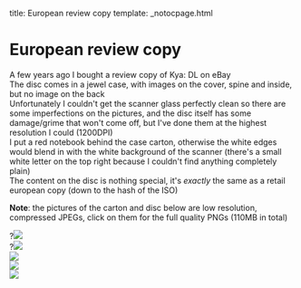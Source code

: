 title: European review copy
template: _notocpage.html

# European review copy
A few years ago I bought a review copy of Kya: DL on eBay   
The disc comes in a jewel case, with images on the cover, spine and inside, but no image on the back  
Unfortunately I couldn't get the scanner glass perfectly clean so there are some imperfections on the pictures, and the disc itself has some damage/grime that won't come off, but I've done them at the highest resolution I could (1200DPI)  
I put a red notebook behind the case carton, otherwise the white edges would blend in with the white background of the scanner (there's a small white letter on the top right because I couldn't find anything completely plain)  
The content on the disc is nothing special, it's *exactly* the same as a retail european copy (down to the hash of the ISO)  

**Note**: the pictures of the carton and disc below are low resolution, compressed JPEGs, click on them for the full quality PNGs (110MB in total)

?[![](./carton_small.jpg)](https://drive.google.com/file/d/1kSVb0qOmuiuWaA6jSBV28kdhFG1PDeNn/view?usp=sharing)  
?[![](./disc_small.jpg)](https://drive.google.com/file/d/1XLkbqPXV0YNTRCQkiNk9kzPelnueHz66/view?usp=sharing)  
![](./1.jpg)  
![](./2.jpg)  
![](./3.jpg)
